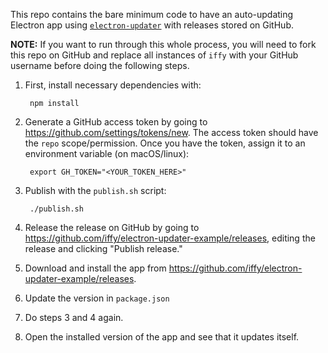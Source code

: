This repo contains the bare minimum code to have an auto-updating Electron app using [`electron-updater`](https://github.com/electron-userland/electron-builder/tree/master/packages/electron-updater) with releases stored on GitHub.

**NOTE:** If you want to run through this whole process, you will need to fork this repo on GitHub and replace all instances of `iffy` with your GitHub username before doing the following steps.

1. First, install necessary dependencies with:

        npm install

2. Generate a GitHub access token by going to <https://github.com/settings/tokens/new>.  The access token should have the `repo` scope/permission.  Once you have the token, assign it to an environment variable (on macOS/linux):

        export GH_TOKEN="<YOUR_TOKEN_HERE>"

3. Publish with the `publish.sh` script:

        ./publish.sh

4. Release the release on GitHub by going to <https://github.com/iffy/electron-updater-example/releases>, editing the release and clicking "Publish release."

5. Download and install the app from <https://github.com/iffy/electron-updater-example/releases>.

6. Update the version in `package.json`

7. Do steps 3 and 4 again.

8. Open the installed version of the app and see that it updates itself.